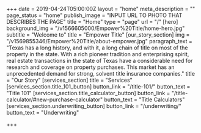 +++
date = 2019-04-24T05:00:00Z
layout = "home"
meta_description = ""
page_status = "home"
publish_image = "INPUT URL TO PHOTO THAT DESCRIBES THE PAGE"
title = "Home"
type = "page"
url = "/"
[hero]
background_img = "/v1566605000/Empower%20Title/home-hero.jpg"
subtitle = "Welcome to"
title = "Empower Title"
[our_story_section]
img = "/v1569855346/Empower%20Title/about-empower.jpg"
paragraph_text = "Texas has a long history, and with it, a long chain of title on most of the property in the state. With a rich pioneer tradition and enterprising spirit, real estate transactions in the state of Texas have a considerable need for research and coverage on property purchases. This market has an unprecedented demand for strong, solvent title insurance companies."
title = "Our Story"
[services_section]
title = "Services"
[services_section.title_101_button]
button_link = "/title-101/"
button_text = "Title 101"
[services_section.title_calculator_button]
button_link = "/title-calculator/#new-purchase-calculator"
button_text = "Title Calculators"
[services_section.underwriting_button]
button_link = "/underwriting/"
button_text = "Underwriting"

+++
